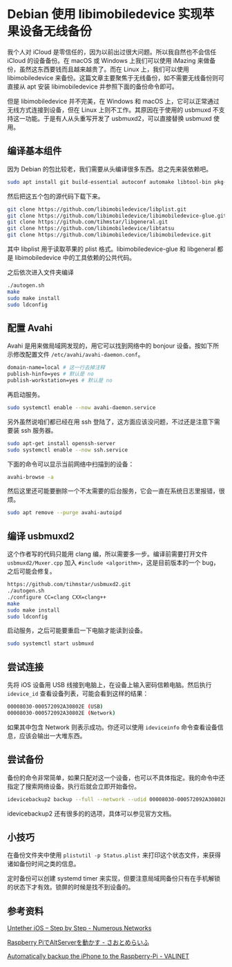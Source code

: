 # Debian 使用 libimobiledevice 实现苹果设备无线备份

我个人对 iCloud 是零信任的，因为以前出过很大问题。所以我自然也不会信任 iCloud 的设备备份。在 macOS 或 Windows 上我们可以使用 iMazing 来做备份，虽然这东西要钱而且越来越贵了。而在 Linux 上，我们可以使用 libimobiledevice 来备份。这篇文章主要聚焦于无线备份，如不需要无线备份则可直接从 apt 安装 libimobiledevice 并参照下面的备份命令即可。

但是 libimobiledevice 并不完美，在 Windows 和 macOS 上，它可以正常通过无线方式连接到设备，但在 Linux 上则不工作。其原因在于使用的 usbmuxd 不支持这一功能。于是有人从头重写开发了 usbmuxd2，可以直接替换 usbmuxd 使用。

## 编译基本组件

因为 Debian 的包比较老，我们需要从头编译很多东西。总之先来装依赖吧。

```bash
sudo apt install git build-essential autoconf automake libtool-bin pkg-config clang libssl-dev  libcurl4-openssl-dev avahi-utils
```

然后把这五个包的源代码下载下来。

```bash
git clone https://github.com/libimobiledevice/libplist.git 
git clone https://github.com/libimobiledevice/libimobiledevice-glue.git
git clone https://github.com/tihmstar/libgeneral.git
git clone https://github.com/libimobiledevice/libtatsu
git clone https://github.com/libimobiledevice/libimobiledevice.git
```

其中 libplist 用于读取苹果的 plist 格式。libimobiledevice-glue 和 libgeneral 都是 libimobiledevice 中的工具依赖的公共代码。

之后依次进入文件夹编译

```bash
./autogen.sh 
make 
sudo make install
sudo ldconfig
```

## 配置 Avahi

Avahi 是用来做局域网发现的，用它可以找到网络中的 bonjour 设备。按如下所示修改配置文件 `/etc/avahi/avahi-daemon.conf`。

```bash
domain-name=local # 这一行去掉注释
publish-hinfo=yes # 默认是 no
publish-workstation=yes # 默认是 no
```

再启动服务。

```bash
sudo systemctl enable --now avahi-daemon.service
```

另外虽然说咱们都已经在用 ssh 登陆了，这方面应该没问题，不过还是注意下需要装 ssh 服务器。

```bash
sudo apt-get install openssh-server 
sudo systemctl enable --now ssh.service
```

下面的命令可以显示当前网络中扫描到的设备：

```bash
avahi-browse -a
```

然后这里还可能要删除一个不太需要的后台服务，它会一直在系统日志里报错，很烦。

```bash
sudo apt remove --purge avahi-autoipd
```

## 编译 usbmuxd2

这个作者写的代码只能用 clang 编，所以需要多一步。编译前需要打开文件 `usbmuxd2/Muxer.cpp` 加入 `#include <algorithm>`，这是目前版本的一个 bug，之后可能会修复。

```bash
https://github.com/tihmstar/usbmuxd2.git
./autogen.sh 
./configure CC=clang CXX=clang++
make
sudo make install
sudo ldconfig
```

启动服务，之后可能要重启一下电脑才能读到设备。

```bash
sudo systemctl start usbmuxd
```

## 尝试连接

先将 iOS 设备用 USB 线接到电脑上，在设备上输入密码信赖电脑。然后执行 `idevice_id` 查看设备列表，可能会看到这样的结果：

```bash
00008030-000572092A30802E (USB)
00008030-000572092A30802E (Network)
```

如果其中包含 Network 则表示成功。你还可以使用 `ideviceinfo` 命令查看设备信息，应该会输出一大堆东西。

## 尝试备份

备份的命令非常简单，如果只配对这一个设备，也可以不具体指定。我的命令中还指定了搜索网络设备。执行后就会立即开始备份。

```bash
idevicebackup2 backup --full --network --udid 00008030-000572092A30802E backup_folder
```

idevicebackup2 还有很多的的选项，具体可以参见官方文档。

## 小技巧

在备份文件夹中使用 `plistutil -p Status.plist` 来打印这个状态文件，来获得诸如备份时间之类的信息。

定时备份可以创建 systemd timer 来实现，但要注意局域网备份只有在手机解锁的状态下才有效。锁屏的时候是找不到设备的。

## 参考资料

[Untether iOS – Step by Step - Numerous Networks](https://www.numerousnetworks.co.uk/guides/untether-ios-step-by-step/)

[Raspberry PiでAltServerを動かす - さおとめらいふ](https://jun3010.me/raspberrypi-altserver.html)

[Automatically backup the iPhone to the Raspberry-Pi - VALINET](https://valinet.ro/2021/01/20/Automatically-backup-the-iPhone-to-the-Raspberry-Pi.html)

